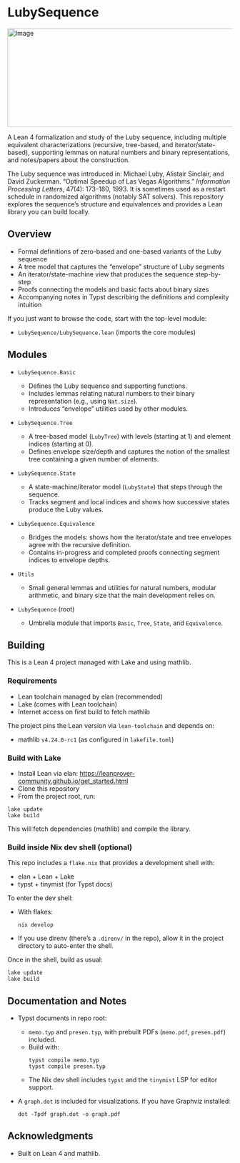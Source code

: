 # LubySequence

<img width="539" height="221" alt="Image" src="https://github.com/user-attachments/assets/db6c12f4-22f2-4416-847a-4321ad35566c" />

A Lean 4 formalization and study of the Luby sequence, including multiple equivalent characterizations (recursive, tree-based, and iterator/state-based), supporting lemmas on natural numbers and binary representations, and notes/papers about the construction.

The Luby sequence was introduced in: Michael Luby, Alistair Sinclair, and David Zuckerman. “Optimal Speedup of Las Vegas Algorithms.” _Information Processing Letters_, 47(4): 173–180, 1993.
It is sometimes used as a restart schedule in randomized algorithms (notably SAT solvers). This repository explores the sequence’s structure and equivalences and provides a Lean library you can build locally.

## Overview

- Formal definitions of zero-based and one-based variants of the Luby sequence
- A tree model that captures the “envelope” structure of Luby segments
- An iterator/state-machine view that produces the sequence step-by-step
- Proofs connecting the models and basic facts about binary sizes
- Accompanying notes in Typst describing the definitions and complexity intuition

If you just want to browse the code, start with the top-level module:
- `LubySequence/LubySequence.lean` (imports the core modules)

## Modules

- `LubySequence.Basic`
  - Defines the Luby sequence and supporting functions.
  - Includes lemmas relating natural numbers to their binary representation (e.g., using `Nat.size`).
  - Introduces “envelope” utilities used by other modules.

- `LubySequence.Tree`
  - A tree-based model (`LubyTree`) with levels (starting at 1) and element indices (starting at 0).
  - Defines envelope size/depth and captures the notion of the smallest tree containing a given number of elements.

- `LubySequence.State`
  - A state-machine/iterator model (`LubyState`) that steps through the sequence.
  - Tracks segment and local indices and shows how successive states produce the Luby values.

- `LubySequence.Equivalence`
  - Bridges the models: shows how the iterator/state and tree envelopes agree with the recursive definition.
  - Contains in-progress and completed proofs connecting segment indices to envelope depths.

- `Utils`
  - Small general lemmas and utilities for natural numbers, modular arithmetic, and binary size that the main development relies on.

- `LubySequence` (root)
  - Umbrella module that imports `Basic`, `Tree`, `State`, and `Equivalence`.

## Building

This is a Lean 4 project managed with Lake and using mathlib.

### Requirements

- Lean toolchain managed by elan (recommended)
- Lake (comes with Lean toolchain)
- Internet access on first build to fetch mathlib

The project pins the Lean version via `lean-toolchain` and depends on:
- mathlib `v4.24.0-rc1` (as configured in `lakefile.toml`)

### Build with Lake

- Install Lean via elan: https://leanprover-community.github.io/get_started.html
- Clone this repository
- From the project root, run:

```
lake update
lake build
```

This will fetch dependencies (mathlib) and compile the library.

### Build inside Nix dev shell (optional)

This repo includes a `flake.nix` that provides a development shell with:
- elan + Lean + Lake
- typst + tinymist (for Typst docs)

To enter the dev shell:

- With flakes:
  ```
  nix develop
  ```
- If you use direnv (there’s a `.direnv/` in the repo), allow it in the project directory to auto-enter the shell.

Once in the shell, build as usual:

```
lake update
lake build
```

## Documentation and Notes

- Typst documents in repo root:
  - `memo.typ` and `presen.typ`, with prebuilt PDFs (`memo.pdf`, `presen.pdf`) included.
  - Build with:
    ```
    typst compile memo.typ
    typst compile presen.typ
    ```
  - The Nix dev shell includes `typst` and the `tinymist` LSP for editor support.

- A `graph.dot` is included for visualizations. If you have Graphviz installed:
  ```
  dot -Tpdf graph.dot -o graph.pdf
  ```

## Acknowledgments

- Built on Lean 4 and mathlib.
